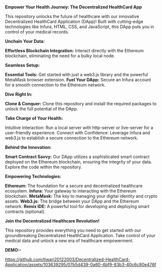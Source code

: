 **Empower Your Health Journey: The Decentralized HealthCard App**

This repository unlocks the future of healthcare with our innovative Decentralized HealthCard Application (DApp)! Built with cutting-edge technologies like Infura, HTML, CSS, and JavaScript, this DApp puts you in control of your medical records.

**Unchain Your Data:**

**Effortless Blockchain Integration:** Interact directly with the Ethereum blockchain, eliminating the need for a bulky local node.

**Seamless Setup:**

**Essential Tools:** Get started with just a web3.js library and the powerful MetaMask browser extension.
**Fuel Your DApp:** Secure an Infura account for a smooth connection to the Ethereum network.

**Dive Right In:**

**Clone & Conquer:** Clone this repository and install the required packages to unlock the full potential of the DApp.

**Take Charge of Your Health:**

Intuitive Interaction: Run a local server with http-server or live-server for a user-friendly experience.
Connect with Confidence: Leverage Infura and web3.js to establish a secure connection to the Ethereum network.

**Behind the Innovation:**

**Smart Contract Savvy:** Our DApp utilizes a sophisticated smart contract deployed on the Ethereum blockchain, ensuring the integrity of your data. Explore the code within the repository.

**Empowering Technologies:**

**Ethereum:** The foundation for a secure and decentralized healthcare ecosystem.
**Infura:** Your gateway to interacting with the Ethereum blockchain.
**MetaMask:** The key to managing your digital identity and crypto assets.
**Web3.js:** The bridge between your DApp and the Ethereum network.
**Remix IDE:** A powerful tool for developing and deploying smart contracts (optional).

**Join the Decentralized Healthcare Revolution!**

This repository provides everything you need to get started with our groundbreaking Decentralized HealthCard Application. Take control of your medical data and unlock a new era of healthcare empowerment.

**DEMO:-**

https://github.com/tiwari20122003/Decentralized-HealthCard-Application/assets/103639295/07b5d439-0a60-4bf9-83b3-40c6c80e476f


